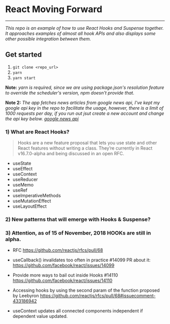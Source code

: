 # React Moving Forward
--  --  --  --  --  
_This repo is an example of how to use React Hooks and Suspense together. It approaches examples of almost all hook APIs and also displays some other possible integration between them._


## Get started

1) `git clone <repo_url>`
2) `yarn`
3) `yarn start`





**Note:**
_yarn is required, since we are using package.json's resolution feature to override the scheduler's version, npm doesn't provide that._

**Note 2:**
_The app fetches news articles from google news api, I've kept my google api key in the repo to facilitate the usage, however, there is a limit of 1000 requests per day, if you run out jsut create a new account and change the api key below. 
[google news api](https://newsapi.org/account)_







### 1) What are React Hooks?

> Hooks are a new feature proposal that lets you use state and other React features without writing a class. They’re currently in React v16.7.0-alpha and being discussed in an open RFC.


* useState
* useEffect
* useContext
* useReducer
* useMemo
* useRef
* useImperativeMethods
* useMutationEffect
* useLayoutEffect

### 2) New patterns that will emerge with Hooks & Suspense?











### 3) Attention, as of 15 of November, 2018 HOOKs are still in alpha. 
- RFC
https://github.com/reactjs/rfcs/pull/68

- useCallback() invalidates too often in practice #14099
PR about it: https://github.com/facebook/react/issues/14099

- Provide more ways to bail out inside Hooks #14110
https://github.com/facebook/react/issues/14110

- Accessing hooks by using the second param of the function proposed by Leebyron
https://github.com/reactjs/rfcs/pull/68#issuecomment-433186942

- useContext updates all connected components independent if dependent value updated.


